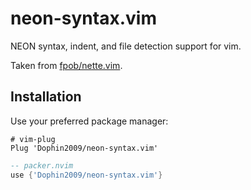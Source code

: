 # neon-syntax.vim

NEON syntax, indent, and file detection support for vim.

Taken from [fpob/nette.vim](https://github.com/fpob/nette.vim).

## Installation

Use your preferred package manager:

``` shell
# vim-plug
Plug 'Dophin2009/neon-syntax.vim'
```

``` lua
-- packer.nvim
use {'Dophin2009/neon-syntax.vim'}
```
